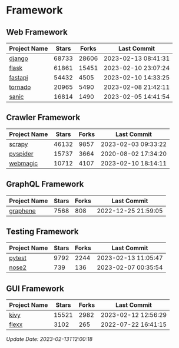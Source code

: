 # Framework

## Web Framework
| Project Name | Stars | Forks | Last Commit |
| ------------ | ----- | ----- | ----------- |
| [django](https://github.com/django/django) | 68733 | 28606 | 2023-02-13 08:41:31 |
| [flask](https://github.com/pallets/flask) | 61861 | 15451 | 2023-02-10 23:07:24 |
| [fastapi](https://github.com/tiangolo/fastapi) | 54432 | 4505 | 2023-02-10 14:33:25 |
| [tornado](https://github.com/tornadoweb/tornado) | 20965 | 5490 | 2023-02-08 21:42:11 |
| [sanic](https://github.com/sanic-org/sanic) | 16814 | 1490 | 2023-02-05 14:41:54 |

## Crawler Framework
| Project Name | Stars | Forks | Last Commit |
| ------------ | ----- | ----- | ----------- |
| [scrapy](https://github.com/scrapy/scrapy) | 46132 | 9857 | 2023-02-03 09:33:22 |
| [pyspider](https://github.com/binux/pyspider) | 15737 | 3664 | 2020-08-02 17:34:20 |
| [webmagic](https://github.com/code4craft/webmagic) | 10712 | 4107 | 2023-02-10 18:14:11 |

## GraphQL Framework
| Project Name | Stars | Forks | Last Commit |
| ------------ | ----- | ----- | ----------- |
| [graphene](https://github.com/graphql-python/graphene) | 7568 | 808 | 2022-12-25 21:59:05 |

## Testing Framework
| Project Name | Stars | Forks | Last Commit |
| ------------ | ----- | ----- | ----------- |
| [pytest](https://github.com/pytest-dev/pytest) | 9792 | 2244 | 2023-02-13 11:05:47 |
| [nose2](https://github.com/nose-devs/nose2) | 739 | 136 | 2023-02-07 00:35:54 |

## GUI Framework
| Project Name | Stars | Forks | Last Commit |
| ------------ | ----- | ----- | ----------- |
| [kivy](https://github.com/kivy/kivy) | 15521 | 2982 | 2023-02-12 12:56:29 |
| [flexx](https://github.com/flexxui/flexx) | 3102 | 265 | 2022-07-22 16:41:15 |

*Update Date: 2023-02-13T12:00:18*